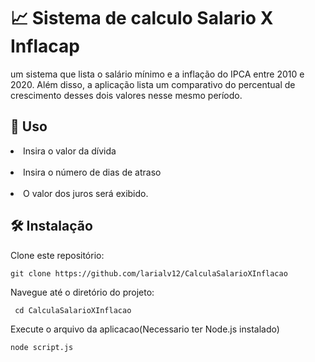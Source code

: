 <h1> 📈 Sistema de calculo Salario X Inflacap </h1>
um sistema que lista o salário mínimo e a inflação do IPCA entre 2010 e 2020. Além disso, a aplicação  lista um comparativo do percentual de crescimento desses dois valores nesse mesmo período.
<br>



 <h2>🚀 Uso </h2>
<li>Insira o valor da dívida</li>
<br>
<li>Insira o número de dias de atraso</li>
<br>
<li>O valor dos juros será exibido.</li>

<h2>🛠️ Instalação </h2>
Clone este repositório:



    git clone https://github.com/larialv12/CalculaSalarioXInflacao
   


 Navegue até o diretório do projeto:
 
     cd CalculaSalarioXInflacao


Execute o arquivo da aplicacao(Necessario ter Node.js instalado)
```bash
node script.js
